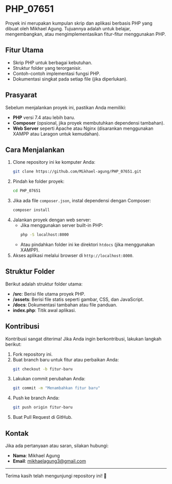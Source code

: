 # PHP_07651

Proyek ini merupakan kumpulan skrip dan aplikasi berbasis PHP yang dibuat oleh Mikhael Agung. Tujuannya adalah untuk belajar, mengembangkan, atau mengimplementasikan fitur-fitur menggunakan PHP.

## Fitur Utama
- Skrip PHP untuk berbagai kebutuhan.
- Struktur folder yang terorganisir.
- Contoh-contoh implementasi fungsi PHP.
- Dokumentasi singkat pada setiap file (jika diperlukan).

## Prasyarat
Sebelum menjalankan proyek ini, pastikan Anda memiliki:
- **PHP** versi 7.4 atau lebih baru.
- **Composer** (opsional, jika proyek membutuhkan dependensi tambahan).
- **Web Server** seperti Apache atau Nginx (disarankan menggunakan XAMPP atau Laragon untuk kemudahan).

## Cara Menjalankan
1. Clone repository ini ke komputer Anda:
   ```bash
   git clone https://github.com/Mikhael-agung/PHP_07651.git
   ```
2. Pindah ke folder proyek:
   ```bash
   cd PHP_07651
   ```
3. Jika ada file `composer.json`, instal dependensi dengan Composer:
   ```bash
   composer install
   ```
4. Jalankan proyek dengan web server:
   - Jika menggunakan server built-in PHP:
     ```bash
     php -S localhost:8000
     ```
   - Atau pindahkan folder ini ke direktori `htdocs` (jika menggunakan XAMPP).
5. Akses aplikasi melalui browser di `http://localhost:8000`.

## Struktur Folder
Berikut adalah struktur folder utama:
- **/src**: Berisi file utama proyek PHP.
- **/assets**: Berisi file statis seperti gambar, CSS, dan JavaScript.
- **/docs**: Dokumentasi tambahan atau file panduan.
- **index.php**: Titik awal aplikasi.

## Kontribusi
Kontribusi sangat diterima! Jika Anda ingin berkontribusi, lakukan langkah berikut:
1. Fork repository ini.
2. Buat branch baru untuk fitur atau perbaikan Anda:
   ```bash
   git checkout -b fitur-baru
   ```
3. Lakukan commit perubahan Anda:
   ```bash
   git commit -m "Menambahkan fitur baru"
   ```
4. Push ke branch Anda:
   ```bash
   git push origin fitur-baru
   ```
5. Buat Pull Request di GitHub.

## Kontak
Jika ada pertanyaan atau saran, silakan hubungi:
- **Nama**: Mikhael Agung
- **Email**: mikhaelagung3@gmail.com

---

Terima kasih telah mengunjungi repository ini! 🎉
